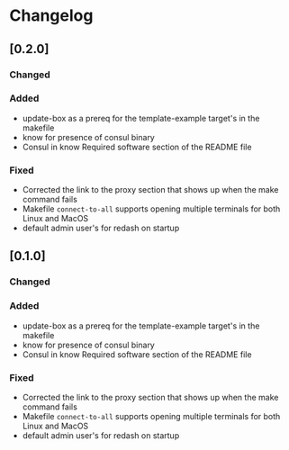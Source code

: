 # Changelog

## [0.2.0]

### Changed

### Added
- update-box as a prereq for the template-example target's in the makefile
- know for presence of consul binary
- Consul in know Required software section of the README file

### Fixed
- Corrected the link to the proxy section that shows up when the make command fails
- Makefile `connect-to-all` supports opening multiple terminals for both Linux and MacOS
- default admin user's for redash on startup

## [0.1.0]

### Changed

### Added
- update-box as a prereq for the template-example target's in the makefile
- know for presence of consul binary
- Consul in know Required software section of the README file

### Fixed
- Corrected the link to the proxy section that shows up when the make command fails
- Makefile `connect-to-all` supports opening multiple terminals for both Linux and MacOS
- default admin user's for redash on startup
